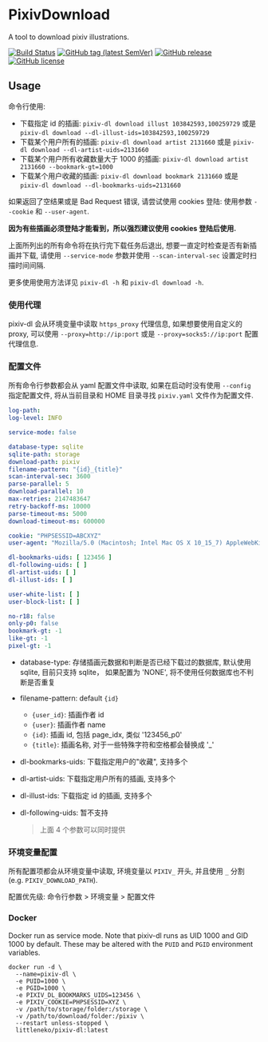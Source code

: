 # PixivDownload

A tool to download pixiv illustrations.

[![Build Status](https://github.com/littleneko/pixivdownload/actions/workflows/release.yml/badge.svg)](https://github.com/littleneko/pixivdownload/actions)
[![GitHub tag (latest SemVer)](https://img.shields.io/github/tag/littleneko/pixivdownload.svg)](https://github.com/littleneko/pixivdownload/tags)
[![GitHub release](https://img.shields.io/github/release/littleneko/pixivdownload.svg)](https://github.com/littleneko/pixivdownload/releases)
[![GitHub license](https://img.shields.io/github/license/littleneko/pixivdownload.svg)](https://github.com/littleneko/pixivdownload/blob/main/LICENSE)

## Usage

命令行使用:

* 下载指定 id 的插画: `pixiv-dl download illust 103842593,100259729`
  或是 `pixiv-dl download --dl-illust-ids=103842593,100259729`
* 下载某个用户所有的插画: `pixiv-dl download artist 2131660` 或是 `pixiv-dl download --dl-artist-uids=2131660`
* 下载某个用户所有收藏数量大于 1000 的插画: `pixiv-dl download artist 2131660 --bookmark-gt=1000`
* 下载某个用户收藏的插画: `pixiv-dl download bookmark 2131660` 或是 `pixiv-dl download --dl-bookmarks-uids=2131660`

如果返回了空结果或是 Bad Request 错误, 请尝试使用 cookies 登陆: 使用参数 `--cookie` 和 `--user-agent`.

**因为有些插画必须登陆才能看到，所以强烈建议使用 cookies 登陆后使用.**

上面所列出的所有命令将在执行完下载任务后退出, 想要一直定时检查是否有新插画并下载, 请使用 `--service-mode`
参数并使用 `--scan-interval-sec` 设置定时扫描时间间隔.

更多使用使用方法详见 `pixiv-dl -h` 和 `pixiv-dl download -h`.

### 使用代理

pixiv-dl 会从环境变量中读取 `https_proxy` 代理信息, 如果想要使用自定义的 proxy, 可以使用 `--proxy=http://ip:port`
或是 `--proxy=socks5://ip:port` 配置代理信息.

### 配置文件

所有命令行参数都会从 yaml 配置文件中读取, 如果在启动时没有使用 `--config` 指定配置文件, 将从当前目录和 HOME
目录寻找 `pixiv.yaml` 文件作为配置文件.

```yaml
log-path:
log-level: INFO

service-mode: false

database-type: sqlite
sqlite-path: storage
download-path: pixiv
filename-pattern: "{id}_{title}"
scan-interval-sec: 3600
parse-parallel: 5
download-parallel: 10
max-retries: 2147483647
retry-backoff-ms: 10000
parse-timeout-ms: 5000
download-timeout-ms: 600000

cookie: "PHPSESSID=ABCXYZ"
user-agent: "Mozilla/5.0 (Macintosh; Intel Mac OS X 10_15_7) AppleWebKit/537.36 (KHTML, like Gecko) Chrome/108.0.0.0 Safari/537.36"

dl-bookmarks-uids: [ 123456 ]
dl-following-uids: [ ]
dl-artist-uids: [ ]
dl-illust-ids: [ ]

user-white-list: [ ]
user-block-list: [ ]

no-r18: false
only-p0: false
bookmark-gt: -1
like-gt: -1
pixel-gt: -1
```

* database-type: 存储插画元数据和判断是否已经下载过的数据库, 默认使用 sqlite, 目前只支持 sqlite， 如果配置为 'NONE',
  将不使用任何数据库也不判断是否重复
* filename-pattern: default `{id}`
    * `{user_id}`: 插画作者 id
    * `{user}`: 插画作者 name
    * `{id}`: 插画 id, 包括 page_idx, 类似 '123456_p0'
    * `{title}`: 插画名称, 对于一些特殊字符和空格都会替换成 '_'
* dl-bookmarks-uids: 下载指定用户的"收藏", 支持多个
* dl-artist-uids: 下载指定用户所有的插画, 支持多个
* dl-illust-ids: 下载指定 id 的插画, 支持多个
* dl-following-uids: 暂不支持

  > 上面 4 个参数可以同时提供

### 环境变量配置

所有配置项都会从环境变量中读取, 环境变量以 `PIXIV_` 开头, 并且使用 `_` 分割 (e.g. `PIXIV_DOWNLOAD_PATH`).

配置优先级: 命令行参数 > 环境变量 > 配置文件

### Docker

Docker run as service mode. 
Note that pixiv-dl runs as UID 1000 and GID 1000 by default. These may be altered with the `PUID` and `PGID` environment variables.

```shell
docker run -d \
  --name=pixiv-dl \
  -e PUID=1000 \
  -e PGID=1000 \
  -e PIXIV_DL_BOOKMARKS_UIDS=123456 \
  -e PIXIV_COOKIE=PHPSESSID=XYZ \
  -v /path/to/storage/folder:/storage \
  -v /path/to/download/folder:/pixiv \
  --restart unless-stopped \
  littleneko/pixiv-dl:latest
```
